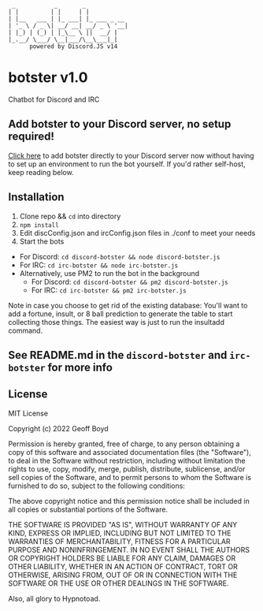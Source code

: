 ```
 _           _       _             
| |         | |     | |           
| |__   ___ | |_ ___| |_ ___ _ __
| '_ \ / _ \| __/ __| __/ _ \ '__|
| |_) | (_) | |_\__ \ ||  __/ |   
|_.__/ \___/ \__|___/\__\___|_|   
      powered by Discord.JS v14
```                                
# botster v1.0
Chatbot for Discord and IRC

## Add botster to your Discord server, no setup required!
[Click here](https://discord.com/api/oauth2/authorize?client_id=724806991947497554&permissions=8&scope=bot) to add botster directly to your Discord server now without having to set up an environment to run the bot yourself. If you'd rather self-host, keep reading below.

## Installation
1. Clone repo && `cd` into directory
2. `npm install`
3. Edit discConfig.json and ircConfig.json files in ./conf to meet your needs
4. Start the bots
  * For Discord: `cd discord-botster && node discord-botster.js`
  * For IRC: `cd irc-botster && node irc-botster.js`
  * Alternatively, use PM2 to run the bot in the background
    * For Discord: `cd discord-botster && pm2 discord-botster.js`
    * For IRC: `cd irc-botster && pm2 irc-botster.js`


Note in case you choose to get rid of the existing database: You'll want to add a fortune, insult, or 8 ball prediction to generate the table to start collecting those things. The easiest way is just to run the insultadd command.

## See README.md in the `discord-botster` and `irc-botster` for more info

## License

MIT License

Copyright (c) 2022 Geoff Boyd

Permission is hereby granted, free of charge, to any person obtaining a copy
of this software and associated documentation files (the "Software"), to deal
in the Software without restriction, including without limitation the rights
to use, copy, modify, merge, publish, distribute, sublicense, and/or sell
copies of the Software, and to permit persons to whom the Software is
furnished to do so, subject to the following conditions:

The above copyright notice and this permission notice shall be included in all
copies or substantial portions of the Software.

THE SOFTWARE IS PROVIDED "AS IS", WITHOUT WARRANTY OF ANY KIND, EXPRESS OR
IMPLIED, INCLUDING BUT NOT LIMITED TO THE WARRANTIES OF MERCHANTABILITY,
FITNESS FOR A PARTICULAR PURPOSE AND NONINFRINGEMENT. IN NO EVENT SHALL THE
AUTHORS OR COPYRIGHT HOLDERS BE LIABLE FOR ANY CLAIM, DAMAGES OR OTHER
LIABILITY, WHETHER IN AN ACTION OF CONTRACT, TORT OR OTHERWISE, ARISING FROM,
OUT OF OR IN CONNECTION WITH THE SOFTWARE OR THE USE OR OTHER DEALINGS IN THE
SOFTWARE.

Also, all glory to Hypnotoad.

